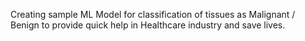 Creating sample ML Model for classification of tissues as Malignant / Benign
  to provide quick help in Healthcare industry and save lives.

